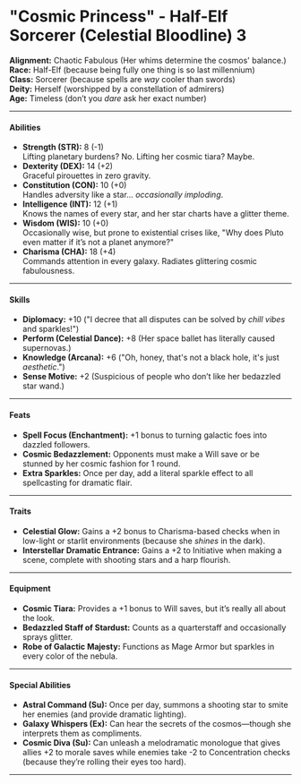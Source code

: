 # **"Cosmic Princess" - Half-Elf Sorcerer (Celestial Bloodline) 3**

**Alignment:** Chaotic Fabulous (Her whims determine the cosmos' balance.)  
**Race:** Half-Elf (because being fully one thing is so last millennium)  
**Class:** Sorcerer (because spells are _way_ cooler than swords)  
**Deity:** Herself (worshipped by a constellation of admirers)  
**Age:** Timeless (don’t you _dare_ ask her exact number)

---

#### **Abilities**

- **Strength (STR):** 8 (-1)  
  Lifting planetary burdens? No. Lifting her cosmic tiara? Maybe.
- **Dexterity (DEX):** 14 (+2)  
  Graceful pirouettes in zero gravity.
- **Constitution (CON):** 10 (+0)  
  Handles adversity like a star… _occasionally imploding_.
- **Intelligence (INT):** 12 (+1)  
  Knows the names of every star, and her star charts have a glitter theme.
- **Wisdom (WIS):** 10 (+0)  
  Occasionally wise, but prone to existential crises like, "Why does Pluto even matter if it’s not a planet anymore?"
- **Charisma (CHA):** 18 (+4)  
  Commands attention in every galaxy. Radiates glittering cosmic fabulousness.

---

#### **Skills**

- **Diplomacy:** +10 ("I decree that all disputes can be solved by _chill vibes_ and sparkles!")
- **Perform (Celestial Dance):** +8 (Her space ballet has literally caused supernovas.)
- **Knowledge (Arcana):** +6 ("Oh, honey, that's not a black hole, it's just _aesthetic_.")
- **Sense Motive:** +2 (Suspicious of people who don’t like her bedazzled star wand.)

---

#### **Feats**

- **Spell Focus (Enchantment):** +1 bonus to turning galactic foes into dazzled followers.
- **Cosmic Bedazzlement:** Opponents must make a Will save or be stunned by her cosmic fashion for 1 round.
- **Extra Sparkles:** Once per day, add a literal sparkle effect to all spellcasting for dramatic flair.

---

#### **Traits**

- **Celestial Glow:** Gains a +2 bonus to Charisma-based checks when in low-light or starlit environments (because she _shines_ in the dark).
- **Interstellar Dramatic Entrance:** Gains a +2 to Initiative when making a scene, complete with shooting stars and a harp flourish.

---

#### **Equipment**

- **Cosmic Tiara:** Provides a +1 bonus to Will saves, but it’s really all about the look.
- **Bedazzled Staff of Stardust:** Counts as a quarterstaff and occasionally sprays glitter.
- **Robe of Galactic Majesty:** Functions as Mage Armor but sparkles in every color of the nebula.

---

#### **Special Abilities**

- **Astral Command (Su):** Once per day, summons a shooting star to smite her enemies (and provide dramatic lighting).
- **Galaxy Whispers (Ex):** Can hear the secrets of the cosmos—though she interprets them as compliments.
- **Cosmic Diva (Su):** Can unleash a melodramatic monologue that gives allies +2 to morale saves while enemies take -2 to Concentration checks (because they’re rolling their eyes too hard).

---
